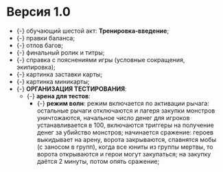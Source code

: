 # Версия 1.0

 * {-} обучающий шестой акт: **Тренировка-введение**;
 * {-} правки баланса;
 * {-} отлов багов;
 * {-} финальный ролик и титры;
 * {-} справка с пояснениями игры (условные сокращения, экипировка);
 * {-} картинка заставки карты;
 * {-} картинка миникарты;
 * {-} **ОРГАНИЗАЦИЯ ТЕСТИРОВАНИЯ**:
    * {-} **арена для тестов**:
       * {-} **режим волн**: режим включается по активации рычага: остальные рычаги отключаются и лагеря закупки монстров уничтожаются, начальное число денег для игроков устанавливается в 100, включаются триггеры на получение денег за убийство монстров; начинается сражение: героев выкидывает на арену, ворота закрываются, спавнятся мобы (с заносом в групп), когда все юниты из группы мертвы, то ворота открываются и герои могут закупаться; на закупку даётся 2 минуты, потом опять сражение;